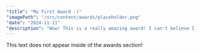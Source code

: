 ```yaml
---
"title": "My First Award :)"
"imagePath": "/src/content/awards/placeholder.png"
"date": "2024-11-11"
"description": "Wow! This is a really amazing award! I can't believe I have it!"
---
```


This text does not appear inside of the awards section!